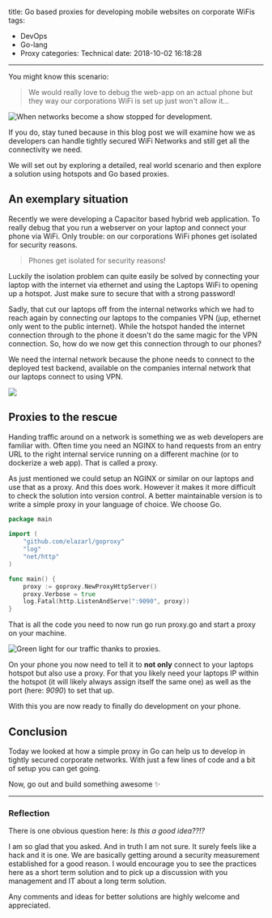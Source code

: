 title: Go based proxies for developing mobile websites on corporate WiFis
tags:
  - DevOps
  - Go-lang
  - Proxy
categories: Technical
date: 2018-10-02 16:18:28
---


You might know this scenario:

> We would really love to debug the web-app on an actual phone but they way our corporations WiFi is set up just won't allow it…

![When networks become a show stopped for development.](https://storage.googleapis.com/hoverbaum-blog-assets/traffic-light-red.jpeg)

<!-- more -->

If you do, stay tuned because in this blog post we will examine how we as developers can handle tightly secured WiFi Networks and still get all the connectivity we need.

We will set out by exploring a detailed, real world scenario and then explore a solution using hotspots and Go based proxies.

## An exemplary situation

Recently we were developing a Capacitor based hybrid web application. To really debug that you run a webserver on your laptop and connect your phone via WiFi. Only trouble: on our corporations WiFi phones get isolated for security reasons.

> Phones get isolated for security reasons!

Luckily the isolation problem can quite easily be solved by connecting your laptop with the internet via ethernet and using the Laptops WiFi to opening up a hotspot. Just make sure to secure that with a strong password!

Sadly, that cut our laptops off from the internal networks which we had to reach again by connecting our laptops to the companies VPN (jup, ethernet only went to the public internet). While the hotspot handed the internet connection through to the phone it doesn't do the same magic for the VPN connection. So, how do we now get this connection through to our phones?

We need the internal network because the phone needs to connect to the deployed test backend, available on the companies internal network that our laptops connect to using VPN.

![](https://storage.googleapis.com/hoverbaum-blog-assets/emoji-muscle.png)

## Proxies to the rescue

Handing traffic around on a network is something we as web developers are familiar with. Often time you need an NGINX to hand requests from an entry URL to the right internal service running on a different machine (or to dockerize a web app). That is called a proxy.

As just mentioned we could setup an NGINX or similar on our laptops and use that as a proxy. And this does work. However it makes it more difficult to check the solution into version control. A better maintainable version is to write a simple proxy in your language of choice. We choose Go.

```go
package main
  
import (
    "github.com/elazarl/goproxy"
    "log"
    "net/http"
)

func main() {
    proxy := goproxy.NewProxyHttpServer()
    proxy.Verbose = true
    log.Fatal(http.ListenAndServe(":9090", proxy))
}
```

That is all the code you need to now run go run proxy.go and start a proxy on your machine.

![Green light for our traffic thanks to proxies.](https://storage.googleapis.com/hoverbaum-blog-assets/traffic-light-green.jpeg)

On your phone you now need to tell it to **not only** connect to your laptops hotspot but also use a proxy. For that you likely need your laptops IP within the hotspot (it will likely always assign itself the same one) as well as the port (here: *9090*) to set that up.

With this you are now ready to finally do development on your phone.

## Conclusion

Today we looked at how a simple proxy in Go can help us to develop in tightly secured corporate networks. With just a few lines of code and a bit of setup you can get going.

Now, go out and build something awesome ✨


---

### Reflection

There is one obvious question here: *Is this a good idea??!?*

I am so glad that you asked. And in truth I am not sure. It surely feels like a hack and it is one. We are basically getting around a security measurement established for a good reason. I would encourage you to see the practices here as a short term solution and to pick up a discussion with you management and IT about a long term solution.

Any comments and ideas for better solutions are highly welcome and appreciated.